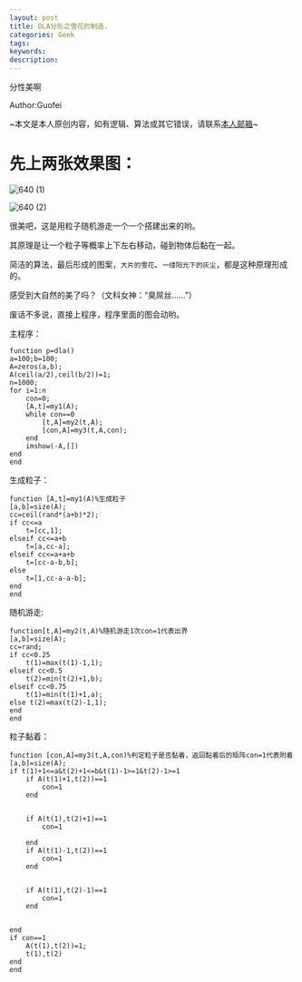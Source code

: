 ```yaml
---
layout: post
title: DLA分形之雪花的制造.
categories: Geek
tags:
keywords:
description:
---
```



分性美啊

Author:Guofei

~本文是本人原创内容，如有逻辑、算法或其它错误，请联系[本人邮箱](mailto:guofei@foxmail.com)~

# 先上两张效果图：

![640 (1)](http://i.imgur.com/LHfxCVR.png)

![640 (2)](http://i.imgur.com/3VXts1x.png)

很美吧，这是用粒子随机游走一个一个搭建出来的哟。

其原理是让一个粒子等概率上下左右移动，碰到物体后黏在一起。

简洁的算法，最后形成的图案，`大片的雪花`、`一缕阳光下的灰尘`，都是这种原理形成的。

感受到大自然的美了吗？（文科女神：“臭屌丝......”）

废话不多说，直接上程序，程序里面的图会动哟。

主程序：

```
function p=dla()
a=100;b=100;
A=zeros(a,b);
A(ceil(a/2),ceil(b/2))=1;
n=1000;
for i=1:n
    con=0;
    [A,t]=my1(A);
    while con==0
        [t,A]=my2(t,A);
        [con,A]=my3(t,A,con);
    end
    imshow(-A,[])
end
end
```

生成粒子：

```
function [A,t]=my1(A)%生成粒子
[a,b]=size(A);
cc=ceil(rand*(a+b)*2);
if cc<=a
    t=[cc,1];
elseif cc<=a+b
    t=[a,cc-a];
elseif cc<=a+a+b
    t=[cc-a-b,b];
else
    t=[1,cc-a-a-b];
end
end
```

随机游走:

```
function[t,A]=my2(t,A)%随机游走1次con=1代表出界
[a,b]=size(A);
cc=rand;
if cc<0.25
    t(1)=max(t(1)-1,1);
elseif cc<0.5
    t(2)=min(t(2)+1,b);
elseif cc<0.75
    t(1)=min(t(1)+1,a);
else t(2)=max(t(2)-1,1);
end
end
```

粒子黏着：

```
function [con,A]=my3(t,A,con)%判定粒子是否黏着，返回黏着后的矩阵con=1代表附着
[a,b]=size(A);
if t(1)+1<=a&t(2)+1<=b&t(1)-1>=1&t(2)-1>=1
    if A(t(1)+1,t(2))==1
        con=1
    end


    if A(t(1),t(2)+1)==1
        con=1

    end
    if A(t(1)-1,t(2))==1
        con=1
    end


    if A(t(1),t(2)-1)==1
        con=1
    end


end
if con==1
    A(t(1),t(2))=1;
    t(1),t(2)
end
end
```
